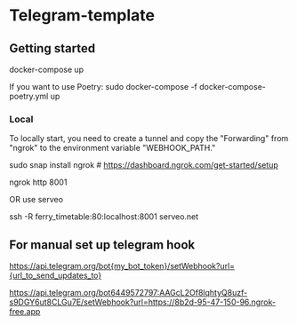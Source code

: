 # Telegram-template



## Getting started
docker-compose up

If you want to use Poetry:
sudo docker-compose -f docker-compose-poetry.yml up


### Local
To locally start, you need to create a tunnel and copy the "Forwarding" from "ngrok" to the environment variable "WEBHOOK_PATH."

sudo snap install ngrok # https://dashboard.ngrok.com/get-started/setup

ngrok http 8001

OR use serveo

ssh -R ferry_timetable:80:localhost:8001 serveo.net







## For manual set up telegram hook

https://api.telegram.org/bot{my_bot_token}/setWebhook?url={url_to_send_updates_to}

https://api.telegram.org/bot6449572797:AAGcL2Of8lqhtyQ8uzf-s9DGY6ut8CLGu7E/setWebhook?url=https://8b2d-95-47-150-96.ngrok-free.app